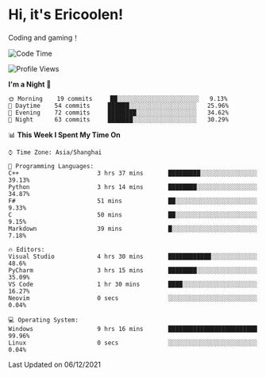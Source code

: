 # Hi, it's Ericoolen!
Coding and gaming！

<!--START_SECTION:waka-->
![Code Time](http://img.shields.io/badge/Code%20Time-130%20hrs%2029%20mins-blue)

![Profile Views](http://img.shields.io/badge/Profile%20Views-1-blue)

**I'm a Night 🦉** 

```text
🌞 Morning    19 commits     ██░░░░░░░░░░░░░░░░░░░░░░░   9.13% 
🌆 Daytime    54 commits     ██████░░░░░░░░░░░░░░░░░░░   25.96% 
🌃 Evening    72 commits     ████████░░░░░░░░░░░░░░░░░   34.62% 
🌙 Night      63 commits     ███████░░░░░░░░░░░░░░░░░░   30.29%

```


📊 **This Week I Spent My Time On** 

```text
⌚︎ Time Zone: Asia/Shanghai

💬 Programming Languages: 
C++                      3 hrs 37 mins       █████████░░░░░░░░░░░░░░░░   39.13% 
Python                   3 hrs 14 mins       ████████░░░░░░░░░░░░░░░░░   34.87% 
F#                       51 mins             ██░░░░░░░░░░░░░░░░░░░░░░░   9.33% 
C                        50 mins             ██░░░░░░░░░░░░░░░░░░░░░░░   9.15% 
Markdown                 39 mins             █░░░░░░░░░░░░░░░░░░░░░░░░   7.18%

🔥 Editors: 
Visual Studio            4 hrs 30 mins       ████████████░░░░░░░░░░░░░   48.6% 
PyCharm                  3 hrs 15 mins       ████████░░░░░░░░░░░░░░░░░   35.09% 
VS Code                  1 hr 30 mins        ████░░░░░░░░░░░░░░░░░░░░░   16.27% 
Neovim                   0 secs              ░░░░░░░░░░░░░░░░░░░░░░░░░   0.04%

💻 Operating System: 
Windows                  9 hrs 16 mins       █████████████████████████   99.96% 
Linux                    0 secs              ░░░░░░░░░░░░░░░░░░░░░░░░░   0.04%

```


 Last Updated on 06/12/2021
<!--END_SECTION:waka-->

